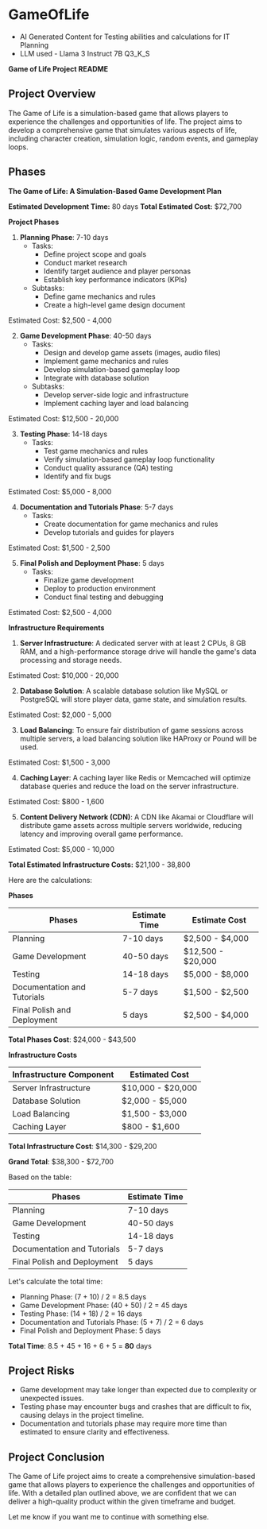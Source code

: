 # GameOfLife
* AI Generated Content for Testing abilities and calculations for IT Planning
* LLM used - Llama 3 Instruct 7B Q3_K_S

**Game of Life Project README**

**Project Overview**
------------------

The Game of Life is a simulation-based game that allows players to experience the challenges and opportunities of life. The project aims to develop a comprehensive game that simulates various aspects of life, including character creation, simulation logic, random events, and gameplay loops.

**Phases**
--------

**The Game of Life: A Simulation-Based Game Development Plan**

**Estimated Development Time:** 80 days
**Total Estimated Cost:** $72,700

**Project Phases**

1. **Planning Phase**: 7-10 days
	* Tasks:
		+ Define project scope and goals
		+ Conduct market research
		+ Identify target audience and player personas
		+ Establish key performance indicators (KPIs)
	* Subtasks:
		+ Define game mechanics and rules
		+ Create a high-level game design document

Estimated Cost: $2,500 - 4,000

2. **Game Development Phase**: 40-50 days
	* Tasks:
		+ Design and develop game assets (images, audio files)
		+ Implement game mechanics and rules
		+ Develop simulation-based gameplay loop
		+ Integrate with database solution
	* Subtasks:
		+ Develop server-side logic and infrastructure
		+ Implement caching layer and load balancing

Estimated Cost: $12,500 - 20,000

3. **Testing Phase**: 14-18 days
	* Tasks:
		+ Test game mechanics and rules
		+ Verify simulation-based gameplay loop functionality
		+ Conduct quality assurance (QA) testing
		+ Identify and fix bugs

Estimated Cost: $5,000 - 8,000

4. **Documentation and Tutorials Phase**: 5-7 days
	* Tasks:
		+ Create documentation for game mechanics and rules
		+ Develop tutorials and guides for players

Estimated Cost: $1,500 - 2,500

5. **Final Polish and Deployment Phase**: 5 days
	* Tasks:
		+ Finalize game development
		+ Deploy to production environment
		+ Conduct final testing and debugging

Estimated Cost: $2,500 - 4,000

**Infrastructure Requirements**

1. **Server Infrastructure**: A dedicated server with at least 2 CPUs, 8 GB RAM, and a high-performance storage drive will handle the game's data processing and storage needs.

Estimated Cost: $10,000 - 20,000

2. **Database Solution**: A scalable database solution like MySQL or PostgreSQL will store player data, game state, and simulation results.

Estimated Cost: $2,000 - 5,000

3. **Load Balancing**: To ensure fair distribution of game sessions across multiple servers, a load balancing solution like HAProxy or Pound will be used.

Estimated Cost: $1,500 - 3,000

4. **Caching Layer**: A caching layer like Redis or Memcached will optimize database queries and reduce the load on the server infrastructure.

Estimated Cost: $800 - 1,600

5. **Content Delivery Network (CDN)**: A CDN like Akamai or Cloudflare will distribute game assets across multiple servers worldwide, reducing latency and improving overall game performance.

Estimated Cost: $5,000 - 10,000

**Total Estimated Infrastructure Costs:** $21,100 - 38,800

Here are the calculations:

**Phases**

| Phases | Estimate Time | Estimate Cost |
|--------|---------------|--------------|
| Planning | 7-10 days | $2,500 - $4,000 |
| Game Development | 40-50 days | $12,500 - $20,000 |
| Testing | 14-18 days | $5,000 - $8,000 |
| Documentation and Tutorials | 5-7 days | $1,500 - $2,500 |
| Final Polish and Deployment | 5 days | $2,500 - $4,000 |

**Total Phases Cost**: $24,000 - $43,500

**Infrastructure Costs**

| Infrastructure Component | Estimated Cost |
|-------------------------|---------------|
| Server Infrastructure | $10,000 - $20,000 |
| Database Solution | $2,000 - $5,000 |
| Load Balancing | $1,500 - $3,000 |
| Caching Layer | $800 - $1,600 |

**Total Infrastructure Cost**: $14,300 - $29,200

**Grand Total**: $38,300 - $72,700

Based on the table:

| Phases | Estimate Time |
|--------|---------------|
| Planning | 7-10 days |
| Game Development | 40-50 days |
| Testing | 14-18 days |
| Documentation and Tutorials | 5-7 days |
| Final Polish and Deployment | 5 days |

Let's calculate the total time:

* Planning Phase: (7 + 10) / 2 = 8.5 days
* Game Development Phase: (40 + 50) / 2 = 45 days
* Testing Phase: (14 + 18) / 2 = 16 days
* Documentation and Tutorials Phase: (5 + 7) / 2 = 6 days
* Final Polish and Deployment Phase: 5 days

**Total Time**: 8.5 + 45 + 16 + 6 + 5 = **80** days

**Project Risks**
------------------

* Game development may take longer than expected due to complexity or unexpected issues.
* Testing phase may encounter bugs and crashes that are difficult to fix, causing delays in the project timeline.
* Documentation and tutorials phase may require more time than estimated to ensure clarity and effectiveness.

**Project Conclusion**
---------------------

The Game of Life project aims to create a comprehensive simulation-based game that allows players to experience the challenges and opportunities of life. With a detailed plan outlined above, we are confident that we can deliver a high-quality product within the given timeframe and budget.

Let me know if you want me to continue with something else.
